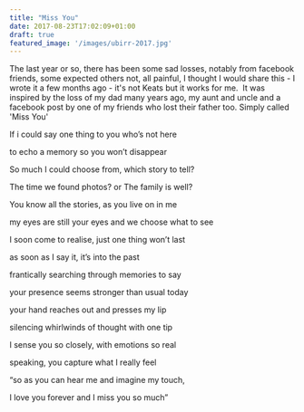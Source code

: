 ```yaml
---
title: "Miss You"
date: 2017-08-23T17:02:09+01:00
draft: true
featured_image: '/images/ubirr-2017.jpg'
---
```


The last year or so, there has been some sad losses, notably from facebook friends, some expected others not, all painful, I thought I would share this - I wrote it a few months ago - it's not Keats but it works for me.  It was inspired by the loss of my dad many years ago, my aunt and uncle and a facebook post by one of my friends who lost their father too. Simply called 'Miss You'

If i could say one thing to you who’s not here

to echo a memory so you won’t disappear

So much I could choose from, which story to tell?

The time we found photos? or The family is well?

You know all the stories, as you live on in me

my eyes are still your eyes and we choose what to see

I soon come to realise, just one thing won’t last

as soon as I say it, it’s into the past

frantically searching through memories to say

your presence seems stronger than usual today

your hand reaches out and presses my lip

silencing whirlwinds of thought with one tip

I sense you so closely, with emotions so real

speaking, you capture what I really feel

“so as you can hear me and imagine my touch,

I love you forever and I miss you so much”



